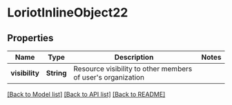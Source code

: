 # LoriotInlineObject22

## Properties

Name | Type | Description | Notes
------------ | ------------- | ------------- | -------------
**visibility** | **String** | Resource visibility to other members of user's organization | 

[[Back to Model list]](../README.md#documentation-for-models) [[Back to API list]](../README.md#documentation-for-api-endpoints) [[Back to README]](../README.md)


